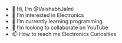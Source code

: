 - 👋 Hi, I’m @VaishabhJalmi
- 👀 I’m interested in Electronics
- 🌱 I’m currently learning programming
- 💞️ I’m looking to collaborate on YouTube
- 📫 How to reach me Electronics Curiosities

<!---
VaishabhJalmi/VaishabhJalmi is a ✨ special ✨ repository because its `README.md` (this file) appears on your GitHub profile.
You can click the Preview link to take a look at your changes.
--->

